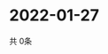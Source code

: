 # 2022-01-27
  共 0条

  <!-- BEGIN -->
  <!-- 最后更新时间Thu Jan 27 2022 07:03:46 GMT+0000 (Coordinated Universal Time) -->
  
  <!-- END -->
  
  